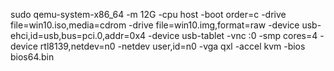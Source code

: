sudo qemu-system-x86_64 -m 12G -cpu host -boot order=c -drive file=win10.iso,media=cdrom -drive file=win10.img,format=raw -device usb-ehci,id=usb,bus=pci.0,addr=0x4 -device usb-tablet -vnc :0 -smp cores=4 -device rtl8139,netdev=n0 -netdev user,id=n0 -vga qxl -accel kvm -bios bios64.bin
